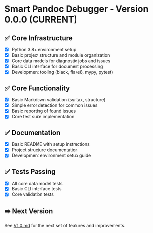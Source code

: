 # Smart Pandoc Debugger - Version 0.0.0 (CURRENT)

## ✅ Core Infrastructure
- [x] Python 3.8+ environment setup
- [x] Basic project structure and module organization
- [x] Core data models for diagnostic jobs and issues
- [x] Basic CLI interface for document processing
- [x] Development tooling (black, flake8, mypy, pytest)

## ✅ Core Functionality
- [x] Basic Markdown validation (syntax, structure)
- [x] Simple error detection for common issues
- [x] Basic reporting of found issues
- [x] Core test suite implementation

## ✅ Documentation
- [x] Basic README with setup instructions
- [x] Project structure documentation
- [x] Development environment setup guide

## ✅ Tests Passing
- [x] All core data model tests
- [x] Basic CLI interface tests
- [x] Core validation tests

## ➡️ Next Version
See [V1.0.md](V1.0.md) for the next set of features and improvements.
